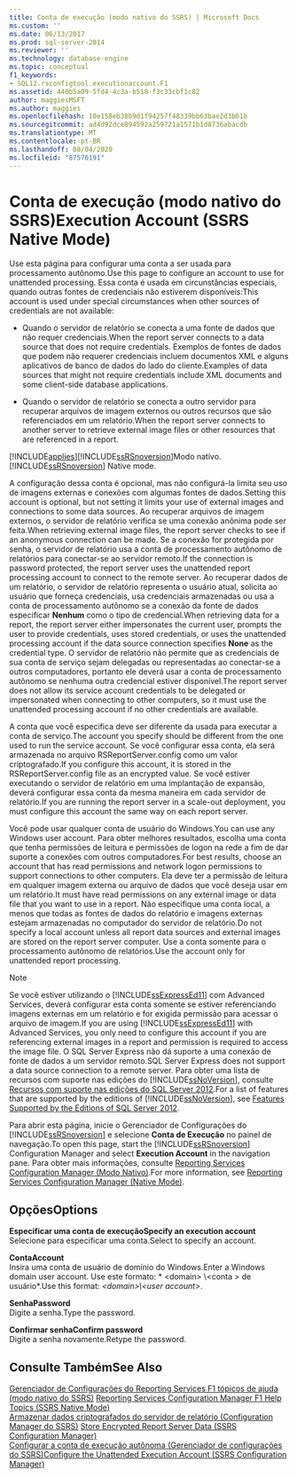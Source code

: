 ```yaml
---
title: Conta de execução (modo nativo do SSRS) | Microsoft Docs
ms.custom: ''
ms.date: 06/13/2017
ms.prod: sql-server-2014
ms.reviewer: ''
ms.technology: database-engine
ms.topic: conceptual
f1_keywords:
- SQL12.rsconfigtool.executionaccount.F1
ms.assetid: 440b5a09-5fd4-4c3a-b510-f3c33cbf1c82
author: maggiesMSFT
ms.author: maggies
ms.openlocfilehash: 10e158eb38b9d1f94257f48339bb63bae2d3b61b
ms.sourcegitcommit: ad4d92dce894592a259721a1571b1d8736abacdb
ms.translationtype: MT
ms.contentlocale: pt-BR
ms.lasthandoff: 08/04/2020
ms.locfileid: "87576191"
---
```

# <a name="execution-account-ssrs-native-mode"></a><span data-ttu-id="5e15a-102">Conta de execução (modo nativo do SSRS)</span><span class="sxs-lookup"><span data-stu-id="5e15a-102">Execution Account (SSRS Native Mode)</span></span>
  <span data-ttu-id="5e15a-103">Use esta página para configurar uma conta a ser usada para processamento autônomo.</span><span class="sxs-lookup"><span data-stu-id="5e15a-103">Use this page to configure an account to use for unattended processing.</span></span> <span data-ttu-id="5e15a-104">Essa conta é usada em circunstâncias especiais, quando outras fontes de credenciais não estiverem disponíveis:</span><span class="sxs-lookup"><span data-stu-id="5e15a-104">This account is used under special circumstances when other sources of credentials are not available:</span></span>  
  
-   <span data-ttu-id="5e15a-105">Quando o servidor de relatório se conecta a uma fonte de dados que não requer credenciais.</span><span class="sxs-lookup"><span data-stu-id="5e15a-105">When the report server connects to a data source that does not require credentials.</span></span> <span data-ttu-id="5e15a-106">Exemplos de fontes de dados que podem não requerer credenciais incluem documentos XML e alguns aplicativos de banco de dados do lado do cliente.</span><span class="sxs-lookup"><span data-stu-id="5e15a-106">Examples of data sources that might not require credentials include XML documents and some client-side database applications.</span></span>  
  
-   <span data-ttu-id="5e15a-107">Quando o servidor de relatório se conecta a outro servidor para recuperar arquivos de imagem externos ou outros recursos que são referenciados em um relatório.</span><span class="sxs-lookup"><span data-stu-id="5e15a-107">When the report server connects to another server to retrieve external image files or other resources that are referenced in a report.</span></span>  
  
 [!INCLUDE[applies](../../includes/applies-md.md)]<span data-ttu-id="5e15a-108">[!INCLUDE[ssRSnoversion](../../includes/ssrsnoversion-md.md)]Modo nativo.</span><span class="sxs-lookup"><span data-stu-id="5e15a-108">[!INCLUDE[ssRSnoversion](../../includes/ssrsnoversion-md.md)] Native mode.</span></span>  
  
 <span data-ttu-id="5e15a-109">A configuração dessa conta é opcional, mas não configurá-la limita seu uso de imagens externas e conexões com algumas fontes de dados.</span><span class="sxs-lookup"><span data-stu-id="5e15a-109">Setting this account is optional, but not setting it limits your use of external images and connections to some data sources.</span></span> <span data-ttu-id="5e15a-110">Ao recuperar arquivos de imagem externos, o servidor de relatório verifica se uma conexão anônima pode ser feita.</span><span class="sxs-lookup"><span data-stu-id="5e15a-110">When retrieving external image files, the report server checks to see if an anonymous connection can be made.</span></span> <span data-ttu-id="5e15a-111">Se a conexão for protegida por senha, o servidor de relatório usa a conta de processamento autônomo de relatórios para conectar-se ao servidor remoto.</span><span class="sxs-lookup"><span data-stu-id="5e15a-111">If the connection is password protected, the report server uses the unattended report processing account to connect to the remote server.</span></span> <span data-ttu-id="5e15a-112">Ao recuperar dados de um relatório, o servidor de relatório representa o usuário atual, solicita ao usuário que forneça credenciais, usa credenciais armazenadas ou usa a conta de processamento autônomo se a conexão da fonte de dados especificar **Nenhum** como o tipo de credencial.</span><span class="sxs-lookup"><span data-stu-id="5e15a-112">When retrieving data for a report, the report server either impersonates the current user, prompts the user to provide credentials, uses stored credentials, or uses the unattended processing account if the data source connection specifies **None** as the credential type.</span></span> <span data-ttu-id="5e15a-113">O servidor de relatório não permite que as credenciais de sua conta de serviço sejam delegadas ou representadas ao conectar-se a outros computadores, portanto ele deverá usar a conta de processamento autônomo se nenhuma outra credencial estiver disponível.</span><span class="sxs-lookup"><span data-stu-id="5e15a-113">The report server does not allow its service account credentials to be delegated or impersonated when connecting to other computers, so it must use the unattended processing account if no other credentials are available.</span></span>  
  
 <span data-ttu-id="5e15a-114">A conta que você especifica deve ser diferente da usada para executar a conta de serviço.</span><span class="sxs-lookup"><span data-stu-id="5e15a-114">The account you specify should be different from the one used to run the service account.</span></span> <span data-ttu-id="5e15a-115">Se você configurar essa conta, ela será armazenada no arquivo RSReportServer.config como um valor criptografado.</span><span class="sxs-lookup"><span data-stu-id="5e15a-115">If you configure this account, it is stored in the RSReportServer.config file as an encrypted value.</span></span> <span data-ttu-id="5e15a-116">Se você estiver executando o servidor de relatório em uma implantação de expansão, deverá configurar essa conta da mesma maneira em cada servidor de relatório.</span><span class="sxs-lookup"><span data-stu-id="5e15a-116">If you are running the report server in a scale-out deployment, you must configure this account the same way on each report server.</span></span>  
  
 <span data-ttu-id="5e15a-117">Você pode usar qualquer conta de usuário do Windows.</span><span class="sxs-lookup"><span data-stu-id="5e15a-117">You can use any Windows user account.</span></span> <span data-ttu-id="5e15a-118">Para obter melhores resultados, escolha uma conta que tenha permissões de leitura e permissões de logon na rede a fim de dar suporte a conexões com outros computadores.</span><span class="sxs-lookup"><span data-stu-id="5e15a-118">For best results, choose an account that has read permissions and network logon permissions to support connections to other computers.</span></span> <span data-ttu-id="5e15a-119">Ela deve ter a permissão de leitura em qualquer imagem externa ou arquivo de dados que você deseja usar em um relatório.</span><span class="sxs-lookup"><span data-stu-id="5e15a-119">It must have read permissions on any external image or data file that you want to use in a report.</span></span> <span data-ttu-id="5e15a-120">Não especifique uma conta local, a menos que todas as fontes de dados do relatório e imagens externas estejam armazenadas no computador do servidor de relatório.</span><span class="sxs-lookup"><span data-stu-id="5e15a-120">Do not specify a local account unless all report data sources and external images are stored on the report server computer.</span></span> <span data-ttu-id="5e15a-121">Use a conta somente para o processamento autônomo de relatórios.</span><span class="sxs-lookup"><span data-stu-id="5e15a-121">Use the account only for unattended report processing.</span></span>  
  
> [!NOTE]  
>  <span data-ttu-id="5e15a-122">Se você estiver utilizando o [!INCLUDE[ssExpressEd11](../../includes/ssexpressed11-md.md)] com Advanced Services, deverá configurar esta conta somente se estiver referenciando imagens externas em um relatório e for exigida permissão para acessar o arquivo de imagem.</span><span class="sxs-lookup"><span data-stu-id="5e15a-122">If you are using [!INCLUDE[ssExpressEd11](../../includes/ssexpressed11-md.md)] with Advanced Services, you only need to configure this account if you are referencing external images in a report and permission is required to access the image file.</span></span> <span data-ttu-id="5e15a-123">O SQL Server Express não dá suporte a uma conexão de fonte de dados a um servidor remoto.</span><span class="sxs-lookup"><span data-stu-id="5e15a-123">SQL Server Express does not support a data source connection to a remote server.</span></span> <span data-ttu-id="5e15a-124">Para obter uma lista de recursos com suporte nas edições do [!INCLUDE[ssNoVersion](../../includes/ssnoversion-md.md)], consulte [Recursos com suporte nas edições do SQL Server 2012](https://go.microsoft.com/fwlink/?linkid=232473).</span><span class="sxs-lookup"><span data-stu-id="5e15a-124">For a list of features that are supported by the editions of [!INCLUDE[ssNoVersion](../../includes/ssnoversion-md.md)], see [Features Supported by the Editions of SQL Server 2012](https://go.microsoft.com/fwlink/?linkid=232473).</span></span>  
  
 <span data-ttu-id="5e15a-125">Para abrir esta página, inicie o Gerenciador de Configurações do [!INCLUDE[ssRSnoversion](../../includes/ssrsnoversion-md.md)] e selecione **Conta de Execução** no painel de navegação.</span><span class="sxs-lookup"><span data-stu-id="5e15a-125">To open this page, start the [!INCLUDE[ssRSnoversion](../../includes/ssrsnoversion-md.md)] Configuration Manager and select **Execution Account** in the navigation pane.</span></span> <span data-ttu-id="5e15a-126">Para obter mais informações, consulte [Reporting Services Configuration Manager &#40;Modo Nativo&#41;](../../../2014/sql-server/install/reporting-services-configuration-manager-native-mode.md).</span><span class="sxs-lookup"><span data-stu-id="5e15a-126">For more information, see [Reporting Services Configuration Manager &#40;Native Mode&#41;](../../../2014/sql-server/install/reporting-services-configuration-manager-native-mode.md).</span></span>  
  
## <a name="options"></a><span data-ttu-id="5e15a-127">Opções</span><span class="sxs-lookup"><span data-stu-id="5e15a-127">Options</span></span>  
 <span data-ttu-id="5e15a-128">**Especificar uma conta de execução**</span><span class="sxs-lookup"><span data-stu-id="5e15a-128">**Specify an execution account**</span></span>  
 <span data-ttu-id="5e15a-129">Selecione para especificar uma conta.</span><span class="sxs-lookup"><span data-stu-id="5e15a-129">Select to specify an account.</span></span>  
  
 <span data-ttu-id="5e15a-130">**Conta**</span><span class="sxs-lookup"><span data-stu-id="5e15a-130">**Account**</span></span>  
 <span data-ttu-id="5e15a-131">Insira uma conta de usuário de domínio do Windows.</span><span class="sxs-lookup"><span data-stu-id="5e15a-131">Enter a Windows domain user account.</span></span> <span data-ttu-id="5e15a-132">Use este formato: \* \<domain> \\<conta \> de usuário\*.</span><span class="sxs-lookup"><span data-stu-id="5e15a-132">Use this format: *\<domain>\\<user account\>*.</span></span>  
  
 <span data-ttu-id="5e15a-133">**Senha**</span><span class="sxs-lookup"><span data-stu-id="5e15a-133">**Password**</span></span>  
 <span data-ttu-id="5e15a-134">Digite a senha.</span><span class="sxs-lookup"><span data-stu-id="5e15a-134">Type the password.</span></span>  
  
 <span data-ttu-id="5e15a-135">**Confirmar senha**</span><span class="sxs-lookup"><span data-stu-id="5e15a-135">**Confirm password**</span></span>  
 <span data-ttu-id="5e15a-136">Digite a senha novamente.</span><span class="sxs-lookup"><span data-stu-id="5e15a-136">Retype the password.</span></span>  
  
## <a name="see-also"></a><span data-ttu-id="5e15a-137">Consulte Também</span><span class="sxs-lookup"><span data-stu-id="5e15a-137">See Also</span></span>  
 <span data-ttu-id="5e15a-138">[Gerenciador de Configurações do Reporting Services F1 tópicos de ajuda &#40;modo nativo do SSRS&#41;](../../../2014/sql-server/install/reporting-services-configuration-manager-f1-help-topics-ssrs-native-mode.md) </span><span class="sxs-lookup"><span data-stu-id="5e15a-138">[Reporting Services Configuration Manager F1 Help Topics &#40;SSRS Native Mode&#41;](../../../2014/sql-server/install/reporting-services-configuration-manager-f1-help-topics-ssrs-native-mode.md) </span></span>  
 <span data-ttu-id="5e15a-139">[Armazenar dados criptografados do servidor de relatório &#40;Configuration Manager do SSRS&#41;](../../reporting-services/install-windows/ssrs-encryption-keys-store-encrypted-report-server-data.md) </span><span class="sxs-lookup"><span data-stu-id="5e15a-139">[Store Encrypted Report Server Data &#40;SSRS Configuration Manager&#41;](../../reporting-services/install-windows/ssrs-encryption-keys-store-encrypted-report-server-data.md) </span></span>  
 [<span data-ttu-id="5e15a-140">Configurar a conta de execução autônoma &#40;Gerenciador de configurações do SSRS&#41;</span><span class="sxs-lookup"><span data-stu-id="5e15a-140">Configure the Unattended Execution Account &#40;SSRS Configuration Manager&#41;</span></span>](../../reporting-services/install-windows/configure-the-unattended-execution-account-ssrs-configuration-manager.md)  
  
  
